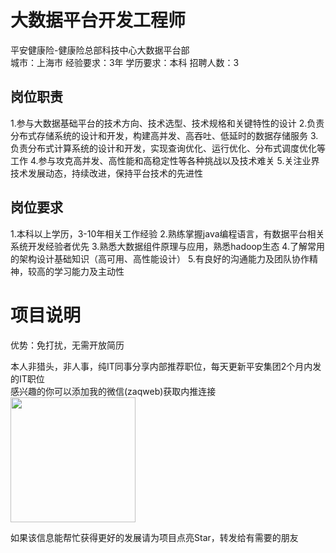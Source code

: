 # 大数据平台开发工程师
平安健康险-健康险总部科技中心大数据平台部  
城市：上海市 经验要求：3年 学历要求：本科  招聘人数：3

## 岗位职责
1.参与大数据基础平台的技术方向、技术选型、技术规格和关键特性的设计
 2.负责分布式存储系统的设计和开发，构建高并发、高吞吐、低延时的数据存储服务
 3.负责分布式计算系统的设计和开发，实现查询优化、运行优化、分布式调度优化等工作
 4.参与攻克高并发、高性能和高稳定性等各种挑战以及技术难关
 5.关注业界技术发展动态，持续改进，保持平台技术的先进性

## 岗位要求
1.本科以上学历，3-10年相关工作经验
 2.熟练掌握java编程语言，有数据平台相关系统开发经验者优先
 3.熟悉大数据组件原理与应用，熟悉hadoop生态
 4.了解常用的架构设计基础知识（高可用、高性能设计）
 5.有良好的沟通能力及团队协作精神，较高的学习能力及主动性

# 项目说明

优势：免打扰，无需开放简历

本人非猎头，非人事，纯IT同事分享内部推荐职位，每天更新平安集团2个月内发的IT职位  
感兴趣的你可以添加我的微信(zaqweb)获取内推连接  
<img src="https://github.com/zaqweb/PA-IT-JOBS/blob/master/WechatICode.jpeg"  height="200" width="200">

如果该信息能帮忙获得更好的发展请为项目点亮Star，转发给有需要的朋友





